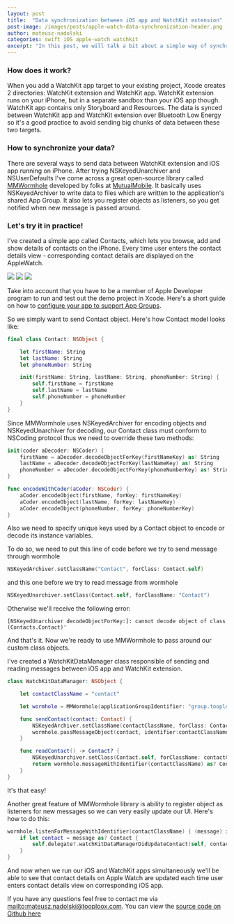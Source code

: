 ```yaml
---
layout: post
title:  "Data synchronization between iOS app and WatchKit extension"
post-image: /images/posts/apple-watch-data-synchronization-header.png
author: mateusz-nadolski
categories: swift iOS apple-watch watchkit
excerpt: "In this post, we will talk a bit about a simple way of synchronizing data between iOS mobile device and Apple Watch."
---
```


### How does it work?

When you add a WatchKit app target to your existing project, Xcode creates 2 directories: WatchKit extension and WatchKit app. WatchKit extension runs on your iPhone, but in a separate sandbox than your iOS app though. WatchKit app contains only Storyboard and Resources. The data is synced between WatchKit app and WatchKit extension over Bluetooth Low Energy so it's a good practice to avoid sending big chunks of data between these two targets.

### How to synchronize your data?

There are several ways to send data between WatchKit extension and iOS app running on iPhone. After trying NSKeyedUnarchiver and NSUserDefaults I've come across a great open-source library called [MMWormhole](https://github.com/mutualmobile/MMWormhole) developed by folks at [MutualMobile](http://www.mutualmobile.com). It basically uses NSKeyedArchiver to write data to files which are written to the application's shared App Group. It also lets you register objects as listeners, so you get notified when new message is passed around.

### Let's try it in practice!

I've created a simple app called Contacts, which lets you browse, add and show details of contacts on the iPhone. Every time user enters the contact details view - corresponding contact details are displayed on the AppleWatch.

![](/images/posts/apple-watch-data-synchronization-1.png) ![](/images/posts/apple-watch-data-synchronization-2.png) ![](/images/posts/apple-watch-data-synchronization-3.png)

Take into account that you have to be a member of Apple Developer program to run and test out the demo project in Xcode. Here's a short guide on how to [configure your app to support App Groups](https://developer.apple.com/library/ios/documentation/General/Conceptual/ExtensibilityPG/ExtensionScenarios.html).

So we simply want to send Contact object. Here's how Contact model looks like:

```swift
final class Contact: NSObject {

    let firstName: String
    let lastName: String
    let phoneNumber: String

    init(firstName: String, lastName: String, phoneNumber: String) {
        self.firstName = firstName
        self.lastName = lastName
        self.phoneNumber = phoneNumber
    }
}
```

Since MMWormhole uses NSKeyedArchiver for encoding objects and NSKeyedUnarchiver for decoding,
our Contact class must conform to NSCoding protocol thus we need to override these two methods:

```swift
init(coder aDecoder: NSCoder) {
    firstName = aDecoder.decodeObjectForKey(firstNameKey) as! String
    lastName = aDecoder.decodeObjectForKey(lastNameKey) as! String
    phoneNumber = aDecoder.decodeObjectForKey(phoneNumberKey) as! String
}

func encodeWithCoder(aCoder: NSCoder) {
    aCoder.encodeObject(firstName, forKey: firstNameKey)
    aCoder.encodeObject(lastName, forKey: lastNameKey)
    aCoder.encodeObject(phoneNumber, forKey: phoneNumberKey)
}
```

Also we need to specify unique keys used by a Contact object to encode or decode its instance variables.

To do so, we need to put this line of code before we try to send message through wormhole

```swift
NSKeyedArchiver.setClassName("Contact", forClass: Contact.self)
```

and this one before we try to read message from wormhole

```swift
NSKeyedUnarchiver.setClass(Contact.self, forClassName: "Contact")
```

Otherwise we'll receive the following error:

```
[NSKeyedUnarchiver decodeObjectForKey:]: cannot decode object of class (Contacts.Contact)'
```

And that's it. Now we're ready to use MMWormhole to pass around our custom class objects.

I've created a WatchKitDataManager class responsible of sending and reading messages between iOS app and WatchKit extension.

```swift
class WatchKitDataManager: NSObject {

    let contactClassName = "contact"

    let wormhole = MMWormhole(applicationGroupIdentifier: "group.tooploox.com.Contacts", optionalDirectory: nil)

    func sendContact(contact: Contact) {
        NSKeyedArchiver.setClassName(contactClassName, forClass: Contact.self)
        wormhole.passMessageObject(contact, identifier:contactClassName)
    }

    func readContact() -> Contact? {
        NSKeyedUnarchiver.setClass(Contact.self, forClassName: contactClassName)
        return wormhole.messageWithIdentifier(contactClassName) as? Contact
    }
}
```

It's that easy!

Another great feature of MMWormhole library is ability to register object as listeners for new messages so we can very easily update our UI. Here's how to do this:

```swift
wormhole.listenForMessageWithIdentifier(contactClassName) { (message) in
    if let contact = message as? Contact {
        self.delegate?.watchKitDataManagerDidUpdateContact(self, contact: contact)
    }
}
```

And now when we run our iOS and WatchKit apps simultaneously we'll be able to see that contact details on Apple Watch are updated each time user enters contact details view on corresponding iOS app.

If you have any questions feel free to contact me via <mailto:mateusz.nadolski@tooploox.com>. You can view the [source code on Github here](https://github.com/tooploox/apple-watch-communication-example)
